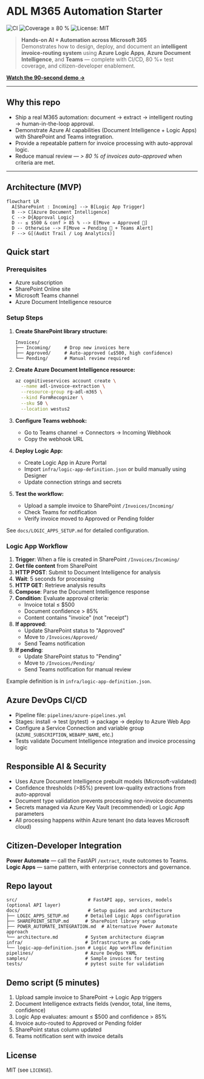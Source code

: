 # ADL M365 Automation Starter

![CI](https://github.com/ammons-datalabs/adl-m365-automation-starter/actions/workflows/ci-deploy.yml/badge.svg)
![Coverage ≥ 80 %](https://img.shields.io/badge/coverage-80%25-brightgreen)
![License: MIT](https://img.shields.io/badge/license-MIT-blue)

> **Hands-on AI + Automation across Microsoft 365**  
> Demonstrates how to design, deploy, and document an **intelligent invoice-routing system** using **Azure Logic Apps**, **Azure Document Intelligence**, and **Teams** — complete with CI/CD, 80 %+ test coverage, and citizen-developer enablement.  

 **[Watch the 90-second demo →](https://youtu.be/a_5d8T2u-dQ)**  

---

## Why this repo
- Ship a real M365 automation: document → extract → intelligent routing → human-in-the-loop approval.  
- Demonstrate Azure AI capabilities (Document Intelligence + Logic Apps) with SharePoint and Teams integration.  
- Provide a repeatable pattern for invoice processing with auto-approval logic.  
- Reduce manual review — *> 80 % of invoices auto-approved* when criteria are met.  

---

## Architecture (MVP)

```mermaid
flowchart LR
  A[SharePoint : Incoming] --> B[Logic App Trigger]
  B --> C[Azure Document Intelligence]
  C --> D{Approval Logic}
  D -- ≤ $500 & conf > 85 % --> E[Move → Approved 📂]
  D -- Otherwise --> F[Move → Pending 📂 + Teams Alert]
  F --> G[(Audit Trail / Log Analytics)]
  ```

## Quick start

### Prerequisites
- Azure subscription
- SharePoint Online site
- Microsoft Teams channel
- Azure Document Intelligence resource

### Setup Steps

1. **Create SharePoint library structure:**
   ```
   Invoices/
   ├── Incoming/     # Drop new invoices here
   ├── Approved/     # Auto-approved (≤$500, high confidence)
   └── Pending/      # Manual review required
   ```

2. **Create Azure Document Intelligence resource:**
   ```bash
   az cognitiveservices account create \
     --name adl-invoice-extraction \
     --resource-group rg-adl-m365 \
     --kind FormRecognizer \
     --sku S0 \
     --location westus2
   ```

3. **Configure Teams webhook:**
   - Go to Teams channel → Connectors → Incoming Webhook
   - Copy the webhook URL

4. **Deploy Logic App:**
   - Create Logic App in Azure Portal
   - Import `infra/logic-app-definition.json` or build manually using Designer
   - Update connection strings and secrets

5. **Test the workflow:**
   - Upload a sample invoice to SharePoint `/Invoices/Incoming/`
   - Check Teams for notification
   - Verify invoice moved to Approved or Pending folder

See `docs/LOGIC_APPS_SETUP.md` for detailed configuration.

### Logic App Workflow

1. **Trigger**: When a file is created in SharePoint `/Invoices/Incoming/`
2. **Get file content** from SharePoint
3. **HTTP POST**: Submit to Document Intelligence for analysis
4. **Wait**: 5 seconds for processing
5. **HTTP GET**: Retrieve analysis results
6. **Compose**: Parse the Document Intelligence response
7. **Condition**: Evaluate approval criteria:
   - Invoice total ≤ $500
   - Document confidence > 85%
   - Content contains "invoice" (not "receipt")
8. **If approved**:
   - Update SharePoint status to "Approved"
   - Move to `/Invoices/Approved/`
   - Send Teams notification
9. **If pending**:
   - Update SharePoint status to "Pending"
   - Move to `/Invoices/Pending/`
   - Send Teams notification for manual review

Example definition is in `infra/logic-app-definition.json`.

## Azure DevOps CI/CD
- Pipeline file: `pipelines/azure-pipelines.yml`
- Stages: install → test (pytest) → package → deploy to Azure Web App
- Configure a Service Connection and variable group (`AZURE_SUBSCRIPTION`, `WEBAPP_NAME`, etc.)
- Tests validate Document Intelligence integration and invoice processing logic

## Responsible AI & Security
- Uses Azure Document Intelligence prebuilt models (Microsoft-validated)
- Confidence thresholds (>85%) prevent low-quality extractions from auto-approval
- Document type validation prevents processing non-invoice documents
- Secrets managed via Azure Key Vault (recommended) or Logic App parameters
- All processing happens within Azure tenant (no data leaves Microsoft cloud)

## Citizen-Developer Integration
**Power Automate** — call the FastAPI `/extract`, route outcomes to Teams.  
**Logic Apps** — same pattern, with enterprise connectors and governance.

## Repo layout
```
src/                          # FastAPI app, services, models (optional API layer)
docs/                         # Setup guides and architecture
├── LOGIC_APPS_SETUP.md      # Detailed Logic Apps configuration
├── SHAREPOINT_SETUP.md      # SharePoint library setup
├── POWER_AUTOMATE_INTEGRATION.md  # Alternative Power Automate approach
└── architecture.md          # System architecture diagram
infra/                       # Infrastructure as code
└── logic-app-definition.json # Logic App workflow definition
pipelines/                   # Azure DevOps YAML
samples/                     # Sample invoices for testing
tests/                       # pytest suite for validation
```

## Demo script (5 minutes)
1. Upload sample invoice to SharePoint → Logic App triggers
2. Document Intelligence extracts fields (vendor, total, line items, confidence)
3. Logic App evaluates: amount ≤ $500 and confidence > 85%
4. Invoice auto-routed to Approved or Pending folder
5. SharePoint status column updated
6. Teams notification sent with invoice details

## License
MIT (see `LICENSE`).
